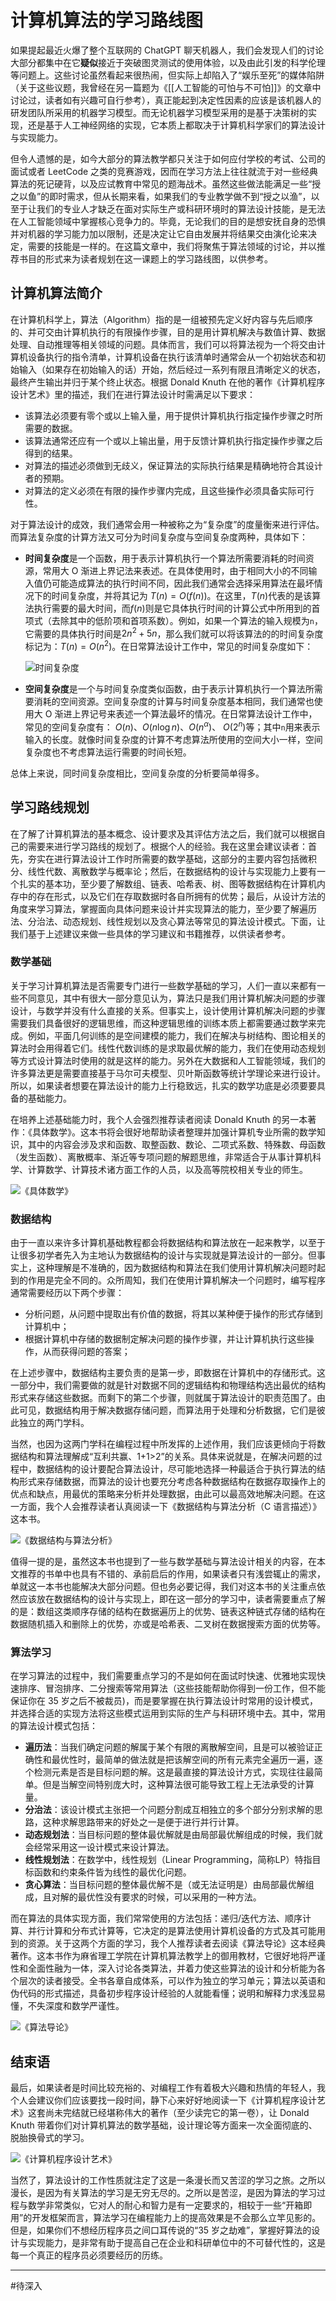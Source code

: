# 计算机算法的学习路线图

如果提起最近火爆了整个互联网的 ChatGPT 聊天机器人，我们会发现人们的讨论大部分都集中在它**疑似**接近于突破图灵测试的使用体验，以及由此引发的科学伦理等问题上。这些讨论虽然看起来很热闹，但实际上却陷入了“娱乐至死”的媒体陷阱（关于这些议题，我曾经在另一篇题为《[[人工智能的可怕与不可怕]]》的文章中讨论过，读者如有兴趣可自行参考），真正能起到决定性因素的应该是该机器人的研发团队所采用的机器学习模型。而无论机器学习模型采用的是基于决策树的实现，还是基于人工神经网络的实现，它本质上都取决于计算机科学家们的算法设计与实现能力。

但令人遗憾的是，如今大部分的算法教学都只关注于如何应付学校的考试、公司的面试或者 LeetCode 之类的竞赛游戏，因而在学习方法上往往就流于对一些经典算法的死记硬背，以及应试教育中常见的题海战术。虽然这些做法能满足一些“授之以鱼”的即时需求，但从长期来看，如果我们的专业教学做不到“授之以渔”，以至于让我们的专业人才缺乏在面对实际生产或科研环境时的算法设计技能，是无法在人工智能领域中掌握核心竞争力的。毕竟，无论我们的目的是想安抚自身的恐惧并对机器的学习能力加以限制，还是决定让它自由发展并将结果交由演化论来决定，需要的技能是一样的。在这篇文章中，我们将聚焦于算法领域的讨论，并以推荐书目的形式来为读者规划在这一课题上的学习路线图，以供参考。

## 计算机算法简介

在计算机科学上，算法（Algorithm）指的是一组被预先定义好内容与先后顺序的、并可交由计算机执行的有限操作步骤，目的是用计算机解决与数值计算、数据处理、自动推理等相关领域的问题。具体而言，我们可以将算法视为一个将交由计算机设备执行的指令清单，计算机设备在执行该清单时通常会从一个初始状态和初始输入（如果存在初始输入的话）开始，然后经过一系列有限且清晰定义的状态，最终产生输出并归于某个终止状态。根据 Donald Knuth 在他的著作《计算机程序设计艺术》里的描述，我们在进行算法设计时需满足以下要求：

- 该算法必须要有零个或以上输入量，用于提供计算机执行指定操作步骤之时所需要的数据。
- 该算法通常还应有一个或以上输出量，用于反馈计算机执行指定操作步骤之后得到的结果。
- 对算法的描述必须做到无歧义，保证算法的实际执行结果是精确地符合其设计者的预期。
- 对算法的定义必须在有限的操作步骤内完成，且这些操作必须具备实际可行性。

对于算法设计的成效，我们通常会用一种被称之为“复杂度”的度量衡来进行评估。而算法复杂度的计算方法又可分为时间复杂度与空间复杂度两种，具体如下：

- **时间复杂度**是一个函数，用于表示计算机执行一个算法所需要消耗的时间资源，常用大 O 渐进上界记法来表述。在具体使用时，由于相同大小的不同输入值仍可能造成算法的执行时间不同，因此我们通常会选择采用算法在最坏情况下的时间复杂度，并将其记为 $T( n ) = O( f( n ) )$。在这里，$T( n )$代表的是该算法执行需要的最大时间，而$f( n )$则是它具体执行时间的计算公式中所用到的首项式（去除其中的低阶项和首项系数）。例如，如果一个算法的输入规模为`n`，它需要的具体执行时间是$2n^2+5n$，那么我们就可以将该算法的的时间复杂度标记为：$T ( n ) = O ( n^2 )$。在日常算法设计工作中，常见的时间复杂度如下：

    ![时间复杂度](./img/1-1.jpg)

- **空间复杂度**是一个与时间复杂度类似函数，由于表示计算机执行一个算法所需要消耗的空间资源。空间复杂度的计算与时间复杂度基本相同，我们通常也使用大 O 渐进上界记号来表述一个算法最坏的情况。在日常算法设计工作中，常见的空间复杂度有： $O( n )$、$O( n \log n )$、$O( n^α )$、 $O(  2^n )$等；其中`n`用来表示输入的长度。就像时间复杂度的计算不考虑算法所使用的空间大小一样，空间复杂度也不考虑算法运行需要的时间长短。

总体上来说，同时间复杂度相比，空间复杂度的分析要简单得多。

## 学习路线规划

在了解了计算机算法的基本概念、设计要求及其评估方法之后，我们就可以根据自己的需要来进行学习路线的规划了。根据个人的经验。我在这里会建议读者：首先，夯实在进行算法设计工作时所需要的数学基础，这部分的主要内容包括微积分、线性代数、离散数学与概率论；然后，在数据结构的设计与实现能力上要有一个扎实的基本功，至少要了解数组、链表、哈希表、树、图等数据结构在计算机内存中的存在形式，以及它们在存取数据时各自所拥有的优势；最后，从设计方法的角度来学习算法，掌握面向具体问题来设计并实现算法的能力，至少要了解遍历法、分治法、动态规划、线性规划以及贪心算法等常见的算法设计模式。下面，让我们基于上述建议来做一些具体的学习建议和书籍推荐，以供读者参考。

### 数学基础

关于学习计算机算法是否需要专门进行一些数学基础的学习，人们一直以来都有一些不同意见，其中有很大一部分意见认为，算法只是我们用计算机解决问题的步骤设计，与数学并没有什么直接的关系。但事实上，设计使用计算机解决问题的步骤需要我们具备很好的逻辑思维，而这种逻辑思维的训练本质上都需要通过数学来完成。例如，平面几何训练的是空间建模的能力，我们在解决与树结构、图论相关的算法时会用得着它们。线性代数训练的是求取最优解的能力，我们在使用动态规划等方式设计算法时使用的就是这样的能力。另外在大数据和人工智能领域，我们的许多算法更是需要直接基于马尔可夫模型、贝叶斯函数等统计学理论来进行设计。所以，如果读者想要在算法设计的能力上行稳致远，扎实的数学功底是必须要要具备的基础能力。

在培养上述基础能力时，我个人会强烈推荐读者阅读 Donald Knuth 的另一本著作：《具体数学》。这本书将会很好地帮助读者整理并加强计算机专业所需的数学知识，其中的内容会涉及求和函数、取整函数、数论、二项式系数、特殊数、母函数（发生函数）、离散概率、渐近等专项问题的解题思维，非常适合于从事计算机科学、计算数学、计算技术诸方面工作的人员，以及高等院校相关专业的师生。

![《具体数学》](./img/1-2.jpg)

### 数据结构

由于一直以来许多计算机基础教程都会将数据结构和算法放在一起来教学，以至于让很多初学者先入为主地认为数据结构的设计与实现就是算法设计的一部分。但事实上，这种理解是不准确的，因为数据结构和算法在我们使用计算机解决问题时起到的作用是完全不同的。众所周知，我们在使用计算机解决一个问题时，编写程序通常需要经历以下两个步骤：

- 分析问题，从问题中提取出有价值的数据，将其以某种便于操作的形式存储到计算机中；
- 根据计算机中存储的数据制定解决问题的操作步骤，并让计算机执行这些操作，从而获得问题的答案；

在上述步骤中，数据结构主要负责的是第一步，即数据在计算机中的存储形式。这一部分中，我们需要做的就是针对数据不同的逻辑结构和物理结构选出最优的结构形式来存储这些数据。而剩下的第二个步骤，则就属于算法设计的职责范围了。由此可见，数据结构用于解决数据存储问题，而算法用于处理和分析数据，它们是彼此独立的两门学科。

当然，也因为这两门学科在编程过程中所发挥的上述作用，我们应该更倾向于将数据结构和算法理解成“互利共赢、1+1>2”的关系。具体来说就是，在解决问题的过程中，数据结构的设计要配合算法设计，尽可能地选择一种最适合于执行算法的结构形式来存储数据，而算法的设计也要充分考虑各种数据结构在数据存取操作上的优点和缺点，用最优的策略来分析并处理数据，由此可以最高效地解决问题。在这一方面，我个人会推荐读者认真阅读一下《数据结构与算法分析（C 语言描述）》这本书。

![《数据结构与算法分析》](./img/1-3.jpg)

值得一提的是，虽然这本书也提到了一些与数学基础与算法设计相关的内容，在本文推荐的书单中也具有不错的、承前启后的作用，如果读者只有浅尝辄止的需求，单就这一本书也能解决大部分问题。但也务必要记得，我们对这本书的关注重点依然应该放在数据结构的设计与实现上，即在这一部分的学习中，读者需要重点了解的是：数组这类顺序存储的结构在数据遍历上的优势、链表这种链式存储的结构在数据随机插入和删除上的优势，亦或是哈希表、二叉树在数据搜索方面的优势等。

### 算法学习

在学习算法的过程中，我们需要重点学习的不是如何在面试时快速、优雅地实现快速排序、冒泡排序、二分搜索等常用算法（这些技能帮助你得到一份工作，但不能保证你在 35 岁之后不被裁员)，而是要掌握在执行算法设计时常用的设计模式，并选择合适的实现方法将这些模式运用到实际的生产与科研环境中去。其中，常用的算法设计模式包括：

- **遍历法**：当我们确定问题的解属于某个有限的离散解空间，且是可以被验证正确性和最优性时，最简单的做法就是把该解空间的所有元素完全遍历一遍，逐个检测元素是否是目标问题的解。这是最直接的算法设计方式，实现往往最简单。但是当解空间特别庞大时，这种算法很可能导致工程上无法承受的计算量。
- **分治法**：该设计模式主张把一个问题分割成互相独立的多个部分分别求解的思路，这种求解思路带来的好处之一是便于进行并行计算。
- **动态规划法**：当目标问题的整体最优解就是由局部最优解组成的时候，我们就会经常采用这一设计模式来设计算法。
- **线性规划法**：在数学中，线性规划（Linear Programming，简称LP）特指目标函数和约束条件皆为线性的最优化问题。
- **贪心算法**：当目标问题的整体最优解不是（或无法证明是）由局部最优解组成，且对解的最优性没有要求的时候，可以采用的一种方法。

而在算法的具体实现方面，我们常常使用的方法包括：递归/迭代方法、顺序计算、并行计算和分布式计算等，它决定的是算法使用计算机设备的方式及其可能用到的资源。关于这两个方面的学习，我个人推荐读者去阅读《算法导论》这本经典著作。这本书作为麻省理工学院在计算机算法教学上的御用教材，它很好地将严谨性和全面性融为一体，深入讨论各类算法，并着力使这些算法的设计和分析能为各个层次的读者接受。全书各章自成体系，可以作为独立的学习单元；算法以英语和伪代码的形式描述，具备初步程序设计经验的人就能看懂；说明和解释力求浅显易懂，不失深度和数学严谨性。

![《算法导论》](./img/1-4.jpg)

## 结束语

最后，如果读者是时间比较充裕的、对编程工作有着极大兴趣和热情的年轻人，我个人会建议你们应该要找一段时间，静下心来好好地阅读一下《计算机程序设计艺术》这套尚未完结就已经堪称伟大的著作（至少读完它的第一卷），让 Donald Knuth 带着你们对计算机算法的数学基础，设计理论等方面来一次全面彻底的、脱胎换骨式的学习。

![《计算机程序设计艺术》](./img/1-5.jpg)

当然了，算法设计的工作性质就注定了这是一条漫长而又苦涩的学习之旅。之所以漫长，是因为有关算法的学习是无穷无尽的。之所以是苦涩，是因为算法的学习过程与数学非常类似，它对人的耐心和智力是有一定要求的，相较于一些“开箱即用”的开发框架而言，算法学习在编程能力上的提高效果是不会那么立竿见影的。但是，如果你们不想经历程序员之间口耳传说的“35 岁之劫难”，掌握好算法的设计与实现能力，是非常有助于提高自己在企业和科研单位中的不可替代性的，这是每一个真正的程序员必须要经历的历练。

----
#待深入
